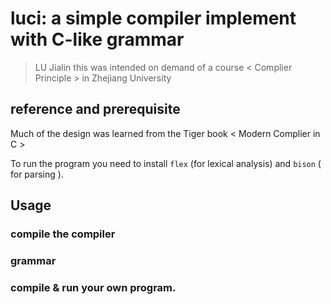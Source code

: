 # **luci**: a simple compiler implement with C-like grammar

> LU Jialin this was intended on demand of a course < Complier Principle > in Zhejiang University

## reference and prerequisite

Much of the design was learned from the Tiger book < Modern Complier in C >

To run the program you need to install `flex` (for lexical analysis) and `bison` ( for parsing ).

## Usage

### compile the compiler

### grammar

### compile & run your own program.
